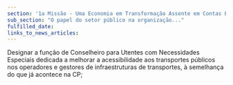 ```yaml
---
section: '1a Missão - Uma Economia em Transformação Assente em Contas Equilibradas'
sub_section: "O papel do setor público na organização..."
fulfilled_date:
links_to_news_articles:
---
```


Designar a função de Conselheiro para Utentes com Necessidades Especiais dedicada a melhorar a acessibilidade aos transportes públicos nos operadores e gestores de infraestruturas de transportes, à semelhança do que já acontece na CP;